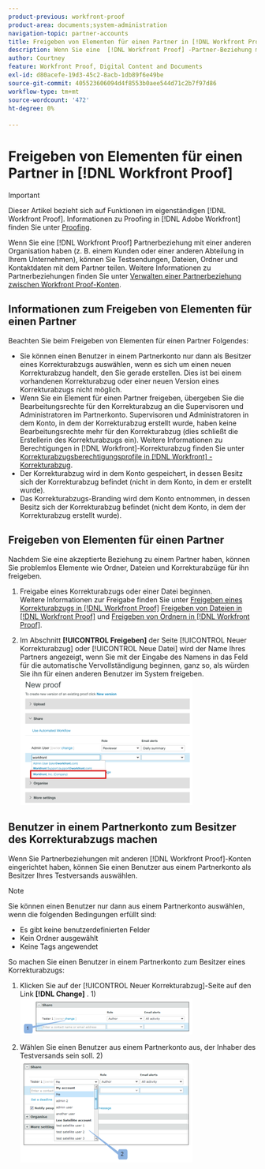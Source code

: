 ```yaml
---
product-previous: workfront-proof
product-area: documents;system-administration
navigation-topic: partner-accounts
title: Freigeben von Elementen für einen Partner in [!DNL Workfront Proof]
description: Wenn Sie eine  [!DNL Workfront Proof] -Partner-Beziehung mit einer anderen Organisation haben (z. B. einem Kunden oder einer anderen Abteilung in Ihrem Unternehmen), können Sie Testsendungen, Dateien, Ordner und Kontaktdaten mit dem Partner teilen. Weitere Informationen zu Partnerbeziehungen finden Sie unter Verwalten einer Partnerbeziehung zwischen - [!DNL Workfront Proof] .
author: Courtney
feature: Workfront Proof, Digital Content and Documents
exl-id: d80acefe-19d3-45c2-8acb-1db89f6e49be
source-git-commit: 405523606094d4f8553b0aee544d71c2b7f97d86
workflow-type: tm+mt
source-wordcount: '472'
ht-degree: 0%

---
```


# Freigeben von Elementen für einen Partner in [!DNL Workfront Proof]

>[!IMPORTANT]
>
>Dieser Artikel bezieht sich auf Funktionen im eigenständigen [!DNL Workfront Proof]. Informationen zu Proofing in [!DNL Adobe Workfront] finden Sie unter [Proofing](../../../review-and-approve-work/proofing/proofing.md).

Wenn Sie eine [!DNL Workfront Proof] Partnerbeziehung mit einer anderen Organisation haben (z. B. einem Kunden oder einer anderen Abteilung in Ihrem Unternehmen), können Sie Testsendungen, Dateien, Ordner und Kontaktdaten mit dem Partner teilen. Weitere Informationen zu Partnerbeziehungen finden Sie unter [Verwalten einer Partnerbeziehung zwischen Workfront Proof-Konten](../../../workfront-proof/wp-acct-admin/partner-accounts/manage-partner-relationship-between-wp-accts.md).

## Informationen zum Freigeben von Elementen für einen Partner

Beachten Sie beim Freigeben von Elementen für einen Partner Folgendes:

* Sie können einen Benutzer in einem Partnerkonto nur dann als Besitzer eines Korrekturabzugs auswählen, wenn es sich um einen neuen Korrekturabzug handelt, den Sie gerade erstellen. Dies ist bei einem vorhandenen Korrekturabzug oder einer neuen Version eines Korrekturabzugs nicht möglich.
* Wenn Sie ein Element für einen Partner freigeben, übergeben Sie die Bearbeitungsrechte für den Korrekturabzug an die Supervisoren und Administratoren im Partnerkonto. Supervisoren und Administratoren in dem Konto, in dem der Korrekturabzug erstellt wurde, haben keine Bearbeitungsrechte mehr für den Korrekturabzug (dies schließt die Erstellerin des Korrekturabzugs ein). Weitere Informationen zu Berechtigungen in [!DNL Workfront]-Korrekturabzug finden Sie unter [Korrekturabzugsberechtigungsprofile in  [!DNL Workfront] -Korrekturabzug](../../../workfront-proof/wp-acct-admin/account-settings/proof-perm-profiles-in-wp.md).
* Der Korrekturabzug wird in dem Konto gespeichert, in dessen Besitz sich der Korrekturabzug befindet (nicht in dem Konto, in dem er erstellt wurde).
* Das Korrekturabzugs-Branding wird dem Konto entnommen, in dessen Besitz sich der Korrekturabzug befindet (nicht dem Konto, in dem der Korrekturabzug erstellt wurde).

## Freigeben von Elementen für einen Partner

Nachdem Sie eine akzeptierte Beziehung zu einem Partner haben, können Sie problemlos Elemente wie Ordner, Dateien und Korrekturabzüge für ihn freigeben.

1. Freigabe eines Korrekturabzugs oder einer Datei beginnen.\
   Weitere Informationen zur Freigabe finden Sie unter [Freigeben eines Korrekturabzugs in [!DNL Workfront Proof]](../../../workfront-proof/wp-work-proofsfiles/share-proofs-and-files/share-proof.md) [Freigeben von Dateien in [!DNL Workfront Proof]](../../../workfront-proof/wp-work-proofsfiles/share-proofs-and-files/share-files.md) und [Freigeben von Ordnern in [!DNL Workfront Proof]](../../../workfront-proof/wp-work-proofsfiles/organize-your-work/share-folders.md).

1. Im Abschnitt **[!UICONTROL Freigeben]** der Seite [!UICONTROL Neuer Korrekturabzug] oder [!UICONTROL Neue Datei] wird der Name Ihres Partners angezeigt, wenn Sie mit der Eingabe des Namens in das Feld für die automatische Vervollständigung beginnen, ganz so, als würden Sie ihn für einen anderen Benutzer im System freigeben.\
   ![PROOF_SHARE_PARTNER.png](assets/proof-share-partner-350x258.png)

## Benutzer in einem Partnerkonto zum Besitzer des Korrekturabzugs machen

Wenn Sie Partnerbeziehungen mit anderen [!DNL Workfront Proof]-Konten eingerichtet haben, können Sie einen Benutzer aus einem Partnerkonto als Besitzer Ihres Testversands auswählen.

>[!NOTE]
>
>Sie können einen Benutzer nur dann aus einem Partnerkonto auswählen, wenn die folgenden Bedingungen erfüllt sind:
>
>* Es gibt keine benutzerdefinierten Felder
>* Kein Ordner ausgewählt
>* Keine Tags angewendet
>

So machen Sie einen Benutzer in einem Partnerkonto zum Besitzer eines Korrekturabzugs:

1. Klicken Sie auf der [!UICONTROL Neuer Korrekturabzug]-Seite auf den Link **[!DNL Change]** . 1)\
   ![Make_a_user_in_a_partner_account_the_owner_of_a_proof.png](assets/make-a-user-in-a-partner-account-the-owner-of-a-proof-350x74.png)

1. Wählen Sie einen Benutzer aus einem Partnerkonto aus, der Inhaber des Testversands sein soll. 2)\
   ![Make_a_user_in_a_partner_account_the_owner_of_a_proof__1_.png](assets/make-a-user-in-a-partner-account-the-owner-of-a-proof--1--350x209.png)
